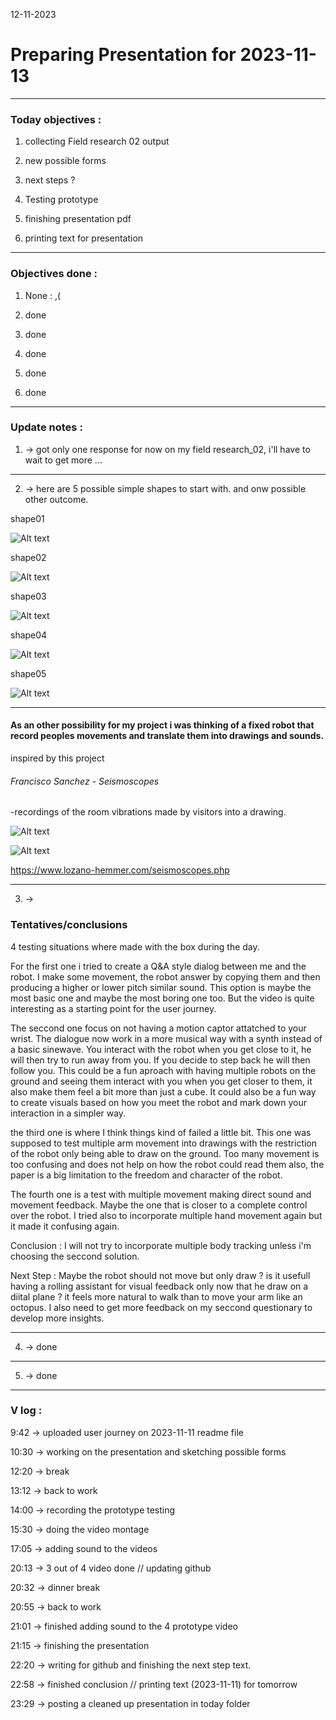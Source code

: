 12-11-2023
# Preparing Presentation for 2023-11-13

---

### Today objectives :

1. collecting Field research 02 output

2. new possible forms

3. next steps ?

4. Testing prototype

5. finishing presentation pdf

6. printing text for presentation

---

### Objectives done : 

1. None : ,(

2. done

3. done

4. done

5. done

6. done

---

### Update notes : 

1. -> got only one response for now on my field research_02, i'll have to wait to get more ...

---

2. -> here are 5 possible simple shapes to start with. and onw possible other outcome.

shape01

![Alt text](images/Shape01.png)

shape02

![Alt text](images/Shape02.png)

shape03

![Alt text](images/Shape03.png)

shape04

![Alt text](images/Shape04.png)

shape05

![Alt text](images/Shape05.png)

---

#### As an other possibility for my project i was thinking of a fixed robot that record peoples movements and translate them into drawings and sounds.

inspired  by this project 

###### Francisco Sanchez - Seismoscopes

-recordings of the room vibrations made by visitors into a drawing.

![Alt text](images/seismoscopes_03.jpg)

![Alt text](images/seismoscopes_montreal_2018_glh_005.jpg)

https://www.lozano-hemmer.com/seismoscopes.php

---

3. -> 

### Tentatives/conclusions

4 testing situations where made with the box during the day.

For the first one i tried to create a Q&A style dialog between me and the robot. I make some movement, the robot answer by copying them and then producing a higher or lower pitch similar sound. This option is maybe the most basic one and maybe the most boring one too. But the video is quite interesting as a starting point for the user journey.

The seccond one focus on not having a motion captor attatched to your wrist. The dialogue now work in a more musical way with a synth instead of a basic sinewave. You interact with the robot when you get close to it, he will then try to run away from you. If you decide to step back he will then follow you. This could be a fun aproach with having multiple robots on the ground and seeing them interact with you when you get closer to them, it also make them feel a bit more than just a cube. It could also be a fun way to create visuals based on how you meet the robot and mark down your interaction in a simpler way.

the third one is where I think things kind of failed a little bit. This one was supposed to test multiple arm movement into drawings with the restriction of the robot only being able to draw on the ground. Too many movement is too confusing and does not help on how the robot could read them also, the paper is a big limitation to the freedom and character of the robot.

The fourth one is a test with multiple movement making direct sound and movement feedback. Maybe the one that is closer to a complete control over the robot. I tried also to incorporate multiple hand movement again but it made it confusing again.

Conclusion : I will not try to incorporate multiple body tracking unless i'm choosing the seccond solution.

Next Step : Maybe the robot should not move but only draw ? is it usefull having a rolling assistant for visual feedback only now that he draw on a diital plane ? it feels more natural to walk than to move your arm like an octopus. I also need to get more feedback on my seccond questionary to develop more insights.

---

4. -> done

---

5. -> done


---
### V log :

9:42 -> uploaded user journey on 2023-11-11 readme file

10:30 -> working on the presentation and sketching possible forms

12:20 -> break

13:12 -> back to work

14:00 -> recording the prototype testing

15:30 -> doing the video montage

17:05 -> adding sound to the videos

20:13 -> 3 out of 4 video done // updating github

20:32 -> dinner break

20:55 -> back to work 

21:01 -> finished adding sound to the 4 prototype video

21:15 -> finishing the presentation

22:20 -> writing for github and finishing the next step text.

22:58 -> finished conclusion // printing text (2023-11-11) for tomorrow

23:29 -> posting a cleaned up presentation in today folder